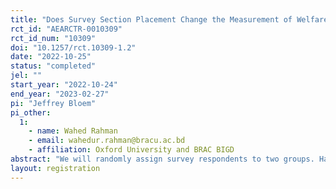 ```yaml
---
title: "Does Survey Section Placement Change the Measurement of Welfare Proxies?"
rct_id: "AEARCTR-0010309"
rct_id_num: "10309"
doi: "10.1257/rct.10309-1.2"
date: "2022-10-25"
status: "completed"
jel: ""
start_year: "2022-10-24"
end_year: "2023-02-27"
pi: "Jeffrey Bloem"
pi_other:
  1:
    - name: Wahed Rahman
    - email: wahedur.rahman@bracu.ac.bd
    - affiliation: Oxford University and BRAC BIGD
abstract: "We will randomly assign survey respondents to two groups. Half of our survey respondents will be assigned to the treatment group (T), for whom the survey section collecting information on household assets will figure early in the survey questionnaire. The other half of our survey respondents will be assigned to the control group (C), for whom the survey section collecting information on household assets will figure late in the survey questionnaire. We will split our respondents evenly between treatment and control groups to maximize statistical power."
layout: registration
---
```


